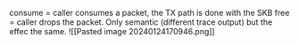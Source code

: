 consume = caller consumes a packet, the TX path is done with the SKB
free = caller drops the packet.
Only semantic (different trace output) but the effec the same.
![[Pasted image 20240124170946.png]]